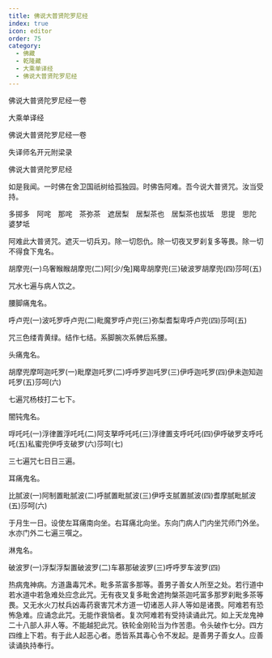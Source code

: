 ```yaml
---
title: 佛说大普贤陀罗尼经
index: true
icon: editor
order: 75
category:
  - 佛藏
  - 乾隆藏
  - 大乘单译经
  - 佛说大普贤陀罗尼经
---
```


佛说大普贤陀罗尼经一卷  

大乘单译经  

佛说大普贤陀罗尼经一卷  

失译师名开元附梁录  

佛说大普贤陀罗尼经  

如是我闻。一时佛在舍卫国祇树给孤独园。时佛告阿难。吾今说大普贤咒。汝当受持。  

多掷多　阿咤　那咤　茶弥茶　遮居梨　居梨茶也　居梨茶也拔坻　思提　思陀　婆梦坻  

阿难此大普贤咒。遮灭一切兵刃。除一切怨仇。除一切夜叉罗刹复多等畏。除一切不得食下鬼名。  

胡摩兜(一)乌奢睺睺胡摩兜(二)阿[少/兔]羯卑胡摩兜(三)破波罗胡摩兜(四)莎呵(五)  

咒水七遍与病人饮之。  

腰脚痛鬼名。  

呼卢兜(一)波吒罗呼卢兜(二)毗魔罗呼卢兜(三)弥梨耆梨卑呼卢兜(四)莎呵(五)  

咒三色缕青黄绿。结作七结。系脚腕次系髀后系腰。  

头痛鬼名。  

胡摩兜摩呵迦吒罗(一)毗摩迦吒罗(二)呼呼罗迦吒罗(三)伊呼迦吒罗(四)伊未迦知迦吒罗(五)莎呵(六)  

七遍咒杨枝打二七下。  

闇钝鬼名。  

哹吒吒(一)浮律置浮吒吒(二)阿支拏呼吒吒(三)浮律置支呼吒吒(四)伊呼破罗支呼吒吒(五)私蜜兜伊呼支破罗(六)莎呵(七)  

三七遍咒七日日三遍。  

耳痛鬼名。  

比腻波(一)阿制置毗腻波(二)呼腻置毗腻波(三)伊呼支腻置腻波(四)耆摩腻毗腻波(五)莎呵(六)  

于月生一日。设使左耳痛南向坐。右耳痛北向坐。东向门病人门内坐咒师门外坐。水亦门外二七遍三噀之。  

淋鬼名。  

破波罗(一)浮梨浮梨置破波罗(二)车慕那破波罗(三)呼呼罗车波罗(四)  

热病鬼神病。方道蛊毒咒术。毗多茶富多那等。善男子善女人所至之处。若行道中若水道中若急难处应念此咒。无有夜叉复多毗舍遮拘槃茶迦吒富多那罗刹毗多茶等畏。又无水火刀杖兵凶毒药衰害咒术方道一切诸恶人非人等如是诸畏。阿难若有恐怖急难。应诵念此咒。无能作衰恼者。复次阿难若有受持读诵此咒。如上天龙鬼神二十八部人非人等。不能越犯此咒。铁轮金刚轮当为作苦患。令头破作七分。四方四维上下若。有于此人起恶心者。悉皆系其毒心令不发起。是善男子善女人。应善读诵执持奉行。  
